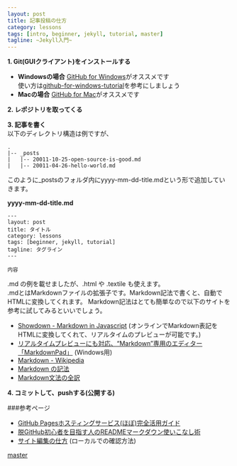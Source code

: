 ```yaml
---
layout: post
title: 記事投稿の仕方
category: lessons
tags: [intro, beginner, jekyll, tutorial, master]
tagline: ~Jekyll入門~
---
```


**1. Git(GUIクライアント)をインストールする**

 - **Windowsの場合** [GitHub for Windows](http://windows.github.com/)がオススメです  
 使い方は[github-for-windows-tutorial](http://chocolatina.github.com/github-for-windows-tutorial/)を参考にしましょう
 - **Macの場合** [GitHub for Mac](http://mac.github.com/)がオススメです

**2. レポジトリを取ってくる**

**3. 記事を書く**  
以下のディレクトリ構造は例ですが、

	.
	|-- _posts
	|   |-- 20011-10-25-open-source-is-good.md
	|   |-- 20011-04-26-hello-world.md

このように\_postsのフォルダ内にyyyy-mm-dd-title.mdという形で追加していきます。

**yyyy-mm-dd-title.md**

	---
	layout: post
	title: タイトル
	category: lessons
	tags: [beginner, jekyll, tutorial]
	tagline: タグライン
	---

	内容

.md の例を載せましたが、.html や .textile も使えます。  
.mdとはMarkdownファイルの拡張子です。Markdown記法で書くと、自動でHTMLに変換してくれます。
Markdown記法はとても簡単なので以下のサイトを参考に試してみるといいでしょう。

 - [Showdown - Markdown in Javascript](http://pamgau.net/showdown/)
   (オンラインでMarkdown表記をHTMLに変換してくれて、リアルタイムのプレビューが可能です。)
 - [リアルタイムプレビューにも対応、“Markdown”専用のエディター「MarkdownPad」](http://www.forest.impress.co.jp/docs/review/20111020_485035.html) (Windows用)
 - [Markdown - Wikipedia](http://ja.wikipedia.org/wiki/Markdown)
 - [Markdown の記法](http://technetium.matrix.jp/markdown.html)
 - [Markdown文法の全訳](http://blog.2310.net/archives/6)

**4. コミットして、pushする(公開する)**

###参考ページ
- [GitHub Pagesホスティングサービス(ほぼ)完全活用ガイド](http://tokkono.cute.coocan.jp/blog/slow/index.php/programming/github-pages-almost-perfect-guide/#github-pages-ref3) 
- [脱GitHub初心者を目指す人のREADMEマークダウン使いこなし術](http://tokkono.cute.coocan.jp/blog/slow/index.php/programming/markdown-skills-for-github-beginners/) 
- [サイト編集の仕方](https://github.com/moto-net/moto-net.github.com/wiki/EditSite) (ローカルでの確認方法)


[master](http://coderwall.com/crazymaster)
